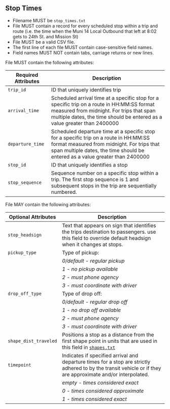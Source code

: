 ## Stop Times

 *  Filename MUST be `stop_times.txt`
 *  File MUST contain a record for every scheduled stop within a trip and route (i.e. the time when the Muni 14 Local Outbound that left at 8:02 gets to 24th St. and Mission St)
 *  File MUST be a valid CSV file.
 *  The first line of each file MUST contain case-sensitive field names.
 *  Field names MUST NOT contain tabs, carriage returns or new lines.
 
File MUST contain the following attributes:

Required Attributes	| Description										
----------			| -------------		
`trip_id`			| ID that uniquely identifies trip
`arrival_time`		| Scheduled arrival time at a specific stop for a specific trip on a route in HH:MM:SS format measured from midnight.  For trips that span multiple dates, the time should be entered as a value greater than 2400000
`departure_time`	| Scheduled departure time at a specific stop for a specific trip on a route in HH:MM:SS format measured from midnight.  For trips that span multiple dates, the time should be entered as a value greater than 2400000
`stop_id`			| ID that uniquely identifies a stop
`stop_sequence`		| Sequence number on a specific stop within a trip.  The first stop sequence is 1 and subsequent stops in the trip are sequentially numbered.

File MAY contain the following attributes:

| Optional Attributes		| Description										
| ----------				| -------------		
| `stop_headsign`			| Text that appears on sign that identifies the trips destination to passengers.  use this field to override default headsign when it changes at stops.
| `pickup_type`			| Type of pickup:
| 						| *0/default - regular pickup*
| 						| *1 - no pickup available*
| 						| *2 - must phone agency*
| 						| *3 - must coordinate with driver*
|`drop_off_type`			| Type of drop off: 
| 						| *0/default - regular drop off*
| 						| *1 - no drop off available*
| 						| *2 - must phone agency*
| 						| *3 - must coordinate with driver*
|`shape_dist_traveled`	| Positions a stop as a distance from the first shape point in units that are used in this field in [`shapes.txt`](shapes.md)
|`timepoint`				| Indicates if specified arrival and departure times for a stop are strictly adhered to by the transit vehicle or if they are approximate and/or interpolated.  
|						| *empty - times considered exact*
| 						| *0 - times considered approximate*
| 						| *1 - times considered exact*
